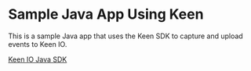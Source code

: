 Sample Java App Using Keen
=============================

This is a sample Java app that uses the Keen SDK to capture and upload events to Keen IO.

[Keen IO Java SDK](https://github.com/keenlabs/KeenClient-Java)
